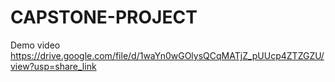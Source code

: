 # CAPSTONE-PROJECT
Demo video
https://drive.google.com/file/d/1waYn0wGOlysQCqMATjZ_pUUcp4ZTZGZU/view?usp=share_link
